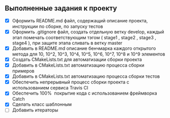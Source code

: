 ## Выполненные задания к проекту

- [x] Оформить README.md файл, содержащий описание проекта, инструкции по сборке, по запуску тестов
- [x] Оформить .gitignore файл, создать отдельную ветку develop, каждый этап помечать соответствующим тэгом ( stage1 , stage2 , stage3 , stage4 ), при защите этапа сливать в ветку master
- [x] Добавить в README.md описание бенчмарка каждого открытого метода для 10, 10^2, 10^3, 10^4, 10^5, 10^6, 10^7, 10^8 и 10^9 элементов
- [x] Создать CMakeLists.txt для автоматизации сборки проекта
- [x] Добавить в CMakeLists.txt автоматизацию процесса сборки примеров
- [x] Добавить в CMakeLists.txt автоматизацию процесса сборки тестов
- [x] Обеспечить непрерывный процесс сборки проекта с использованием сервиса Travis CI
- [x] Обеспечить 100%  покрытие кода с использованием фреймворка Catch
- [x] Сделать класс шаблонным
- [ ] Добавить итераторы
